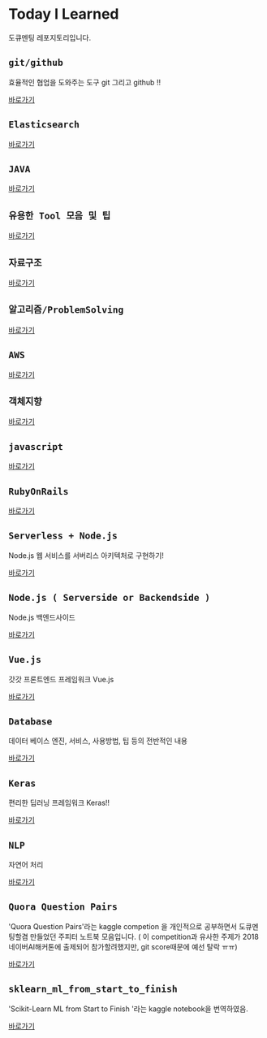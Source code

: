 # Today I Learned

도큐멘팅 레포지토리입니다. 

## `git/github`

효율적인 협업을 도와주는 도구 git 그리고 github !!

[바로가기](/git/)

## `Elasticsearch`

[바로가기](/elasticsearch/)

## `JAVA`

[바로가기](/java/)

## `유용한 Tool 모음 및 팁`

[바로가기](/tools/)

## `자료구조`

[바로가기](/datastructure/)

## `알고리즘/ProblemSolving`

[바로가기](/algorithms/)

## `AWS`

[바로가기](/aws/)

## `객체지향`

[바로가기](/oop/)

## `javascript`

[바로가기](/js/)

## `RubyOnRails`

[바로가기](/rails/)

## `Serverless + Node.js`

Node.js 웹 서비스를 서버리스 아키텍처로 구현하기! 

[바로가기](/nodejs_serverless/)

## `Node.js ( Serverside or Backendside )`

Node.js 백엔드사이드

[바로가기](/nodejs_serverside/)

## `Vue.js`

갓갓 프론트엔드 프레임워크 Vue.js

[바로가기](/vuejs/)

## `Database`

데이터 베이스 엔진, 서비스, 사용방법, 팁 등의 전반적인 내용

[바로가기](/database/)

## `Keras`

편리한 딥러닝 프레임워크 Keras!! 

[바로가기](https://github.com/limdongjin/TIL/tree/master/keras/)

## `NLP`

자연어 처리

[바로가기](https://github.com/limdongjin/TIL/tree/master/nlp/)

## `Quora Question Pairs`

'Quora Question Pairs'라는 kaggle competion 을 개인적으로 공부하면서 도큐멘팅할겸 만들었던 주피터 노트북 모음입니다. ( 이 competition과 유사한 주제가 2018네이버AI해커톤에 출제되어 참가할려했지만, git score때문에 예선 탈락 ㅠㅠ)

[바로가기](https://github.com/limdongjin/TIL/tree/master/quoraquestionpairs/)

## `sklearn_ml_from_start_to_finish`

'Scikit-Learn ML from Start to Finish
'라는 kaggle notebook을 번역하였음. 

[바로가기](https://github.com/limdongjin/TIL/tree/master/sklearn_ml_from_start_to_finish_ko/)

